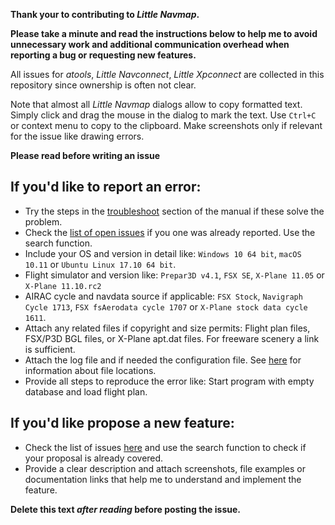**Thank your to contributing to _Little Navmap_.**

**Please take a minute and read the instructions below to help me to avoid unnecessary work and additional communication overhead when reporting a bug or requesting new features.**

All issues for _atools_, _Little Navconnect_, _Little Xpconnect_ are collected in this repository since ownership is often not clear.

Note that almost all _Little Navmap_ dialogs allow to copy formatted text. Simply click and drag the mouse in the dialog to mark the text. Use `Ctrl+C` or context menu to copy to the clipboard. Make screenshots only if relevant for the issue like drawing errors.

**Please read before writing an issue**

## If you'd like to report an error:

* Try the steps in the [troubleshoot](https://albar965.gitbooks.io/little-navmap-user-manual/content/en/APPENDIX.html#troubleshoot) section of the manual if these solve the problem.
* Check the [list of open issues](https://github.com/albar965/littlenavmap/issues) if you one was already reported. Use the search function.
* Include your OS and version in detail like: `Windows 10 64 bit`, `macOS 10.11` or `Ubuntu Linux 17.10 64 bit`.
* Flight simulator and version like: `Prepar3D v4.1`, `FSX SE`, `X-Plane 11.05` or `X-Plane 11.10.rc2`
* AIRAC cycle and navdata source if applicable: `FSX Stock`, `Navigraph Cycle 1713`, `FSX fsAerodata cycle 1707` or `X-Plane stock data cycle 1611`.
* Attach any related files if copyright and size permits: Flight plan files, FSX/P3D BGL files, or X-Plane apt.dat files. For freeware scenery a link is sufficient.
* Attach the log file and if needed the configuration file. See [here](https://albar965.gitbooks.io/little-navmap-user-manual/content/en/FILES.html) for information about file locations.
* Provide all steps to reproduce the error like: Start program with empty database and load flight plan.

## If you'd like propose a new feature:

* Check the list of issues [here](https://github.com/albar965/littlenavmap/issues) and use the search function to check if 
  your proposal is already covered.
* Provide a clear description and attach screenshots, file examples or documentation links that help me to understand and implement the feature.

**Delete this text _after reading_ before posting the issue.**
